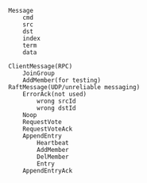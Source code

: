 	Message
		cmd
		src
		dst
		index
		term
		data

	ClientMessage(RPC)
		JoinGroup
		AddMember(for testing)
	RaftMessage(UDP/unreliable messaging)
		ErrorAck(not used)
			wrong srcId
			wrong dstId
		Noop
		RequestVote
		RequestVoteAck
		AppendEntry
			Heartbeat
			AddMember
			DelMember
			Entry
		AppendEntryAck
